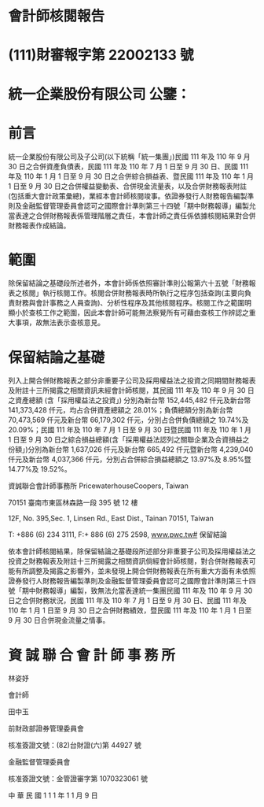 # 會計師核閱報告

# (111)財審報字第 22002133 號

# 統一企業股份有限公司 公鑒：

# 前言

統一企業股份有限公司及子公司(以下統稱「統一集團」)民國 111 年及 110 年 9 月 30 日之合併資產負債表，民國 111 年及 110 年 7 月 1 日至 9 月 30 日、民國 111 年及 110 年 1 月 1 日至 9 月 30 日之合併綜合損益表、暨民國 111 年及 110 年 1 月 1 日至 9 月 30 日之合併權益變動表、合併現金流量表，以及合併財務報表附註(包括重大會計政策彙總)，業經本會計師核閱竣事。依證券發行人財務報告編製準則及金融監督管理委員會認可之國際會計準則第三十四號「期中財務報導」編製允當表達之合併財務報表係管理階層之責任，本會計師之責任係依據核閱結果對合併財務報表作成結論。

# 範圍

除保留結論之基礎段所述者外，本會計師係依照審計準則公報第六十五號「財務報表之核閱」執行核閱工作。核閱合併財務報表時所執行之程序包括查詢(主要向負責財務與會計事務之人員查詢)、分析性程序及其他核閱程序。核閱工作之範圍明顯小於查核工作之範圍，因此本會計師可能無法察覺所有可藉由查核工作辨認之重大事項，故無法表示查核意見。

# 保留結論之基礎

列入上開合併財務報表之部分非重要子公司及採用權益法之投資之同期間財務報表及附註十三所揭露之相關資訊未經會計師核閱，其民國 111 年及 110 年 9 月 30 日之資產總額 (含「採用權益法之投資」) 分別為新台幣 152,445,482 仟元及新台幣 141,373,428 仟元，均占合併資產總額之 28.01%；負債總額分別為新台幣 70,473,569 仟元及新台幣 66,179,302 仟元，分別占合併負債總額之 19.74%及 20.09%；民國 111 年及 110 年 7 月 1 日至 9 月 30 日暨民國 111 年及 110 年 1 月 1 日至 9 月 30 日之綜合損益總額(含「採用權益法認列之關聯企業及合資損益之份額」)分別為新台幣 1,637,026 仟元及新台幣 665,492 仟元暨新台幣 4,239,040 仟元及新台幣 4,037,366 仟元，分別占合併綜合損益總額之 13.97%及 8.95%暨 14.77%及 19.52%。

資誠聯合會計師事務所 PricewaterhouseCoopers, Taiwan

70151 臺南市東區林森路一段 395 號 12 樓

12F, No. 395,Sec. 1, Linsen Rd., East Dist., Tainan 70151, Taiwan

T: +886 (6) 234 3111, F:+ 886 (6) 275 2598, www.pwc.tw# 保留結論

依本會計師核閱結果，除保留結論之基礎段所述部分非重要子公司及採用權益法之投資之財務報表及附註十三所揭露之相關資訊倘經會計師核閱，對合併財務報表可能有所調整及揭露之影響外，並未發現上開合併財務報表在所有重大方面有未依照證券發行人財務報告編製準則及金融監督管理委員會認可之國際會計準則第三十四號「期中財務報導」編製，致無法允當表達統一集團民國 111 年及 110 年 9 月 30 日之合併財務狀況，民國 111 年及 110 年 7 月 1 日至 9 月 30 日、民國 111 年及 110 年 1 月 1 日至 9 月 30 日之合併財務績效，暨民國 111 年及 110 年 1 月 1 日至 9 月 30 日合併現金流量之情事。

# 資 誠 聯 合 會 計 師 事 務 所

林姿妤

會計師

田中玉

前財政部證券管理委員會

核准簽證文號：(82)台財證(六)第 44927 號

金融監督管理委員會

核准簽證文號：金管證審字第 1070323061 號

中 華 民 國 1 1 1 年 1 1 月 9 日